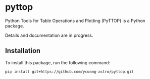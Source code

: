 # pyttop
Python Tools for Table Operations and Plotting (PyTTOP) is a Python package.

Details and documentation are in progress.

## Installation

To install this package, run the following command: 
```
pip install git+https://github.com/ycwang-astro/pyttop.git
```
